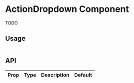 # ActionDropdown Component

TODO

## Usage

```js
```


## API

| Prop | Type | Description | Default |
| ---- | ---- | ----------- | ------- |
